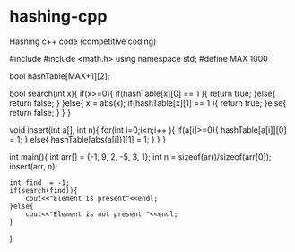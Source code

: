 # hashing-cpp
Hashing c++ code (competitive coding)

#include <iostream>
#include <math.h>
using namespace std;
#define MAX 1000

bool hashTable[MAX+1][2];

bool search(int x){
    if(x>=0){
        if(hashTable[x][0] == 1 ){
            return true;
        }else{
            return false;
        }
    }else{
        x = abs(x);
        if(hashTable[x][1] == 1 ){
            return true;
        }else{
            return false;
        }
    }
}

void insert(int a[], int n){
    for(int i=0;i<n;i++ ){
        if(a[i]>=0){
            hashTable[a[i]][0] = 1;
        }
        else{
            hashTable[abs(a[i])][1] = 1;
        }
    }
}

int main(){
    int arr[] = {-1, 9, 2, -5, 3, 1};
    int n = sizeof(arr)/sizeof(arr[0]);
    insert(arr, n);
    
    int find  = -1;
    if(search(find)){
        cout<<"Element is present"<<endl;
    }else{
        cout<<"Element is not present "<<endl;
    }
    
}
